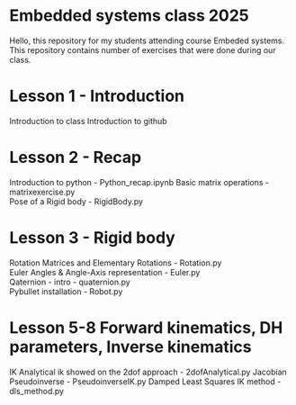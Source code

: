# Embedded systems class 2025   
Hello, this repository for my students attending course Embeded systems.  
This repository contains number of exercises that were done during our class. 

# Lesson 1 - Introduction  

Introduction to class
Introduction to github

# Lesson 2 - Recap

Introduction to python  - Python_recap.ipynb
Basic matrix operations  - matrixexercise.py  
Pose of a Rigid body  - RigidBody.py  

# Lesson 3 - Rigid body 

Rotation Matrices and Elementary Rotations  - Rotation.py  
Euler Angles & Angle-Axis representation - Euler.py  
Qaternion - intro  - quaternion.py  
Pybullet installation - Robot.py

# Lesson 5-8 Forward kinematics, DH parameters, Inverse kinematics

IK 
Analytical ik showed on the 2dof approach - 2dofAnalytical.py 
Jacobian Pseudoinverse - PseudoinverseIK.py 
Damped Least Squares IK method - dls_method.py 
  